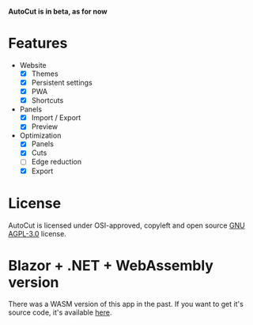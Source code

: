 **AutoCut is in beta, as for now**

# Features

- Website
  - [x] Themes
  - [x] Persistent settings
  - [x] PWA
  - [x] Shortcuts
- Panels
  - [x] Import / Export
  - [x] Preview
- Optimization
  - [x] Panels
  - [x] Cuts
  - [ ] Edge reduction
  - [x] Export

# License

AutoCut is licensed under OSI-approved, copyleft and open source [GNU AGPL-3.0](https://github.com/kacperwyczawski/autocut?tab=AGPL-3.0-1-ov-file#readme) license.

# Blazor + .NET + WebAssembly version

There was a WASM version of this app in the past. If you want to get it's source code, it's available [here](https://github.com/kacperwyczawski/autocut/tree/193b6e8a8165b74b9811d495191a0edca82bd492).
